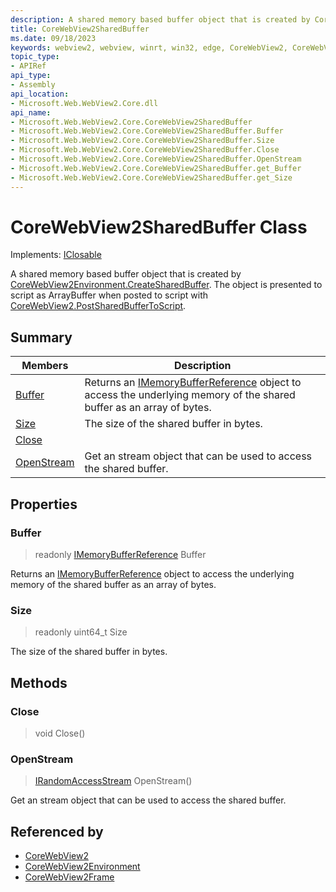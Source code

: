 ```yaml
---
description: A shared memory based buffer object that is created by CoreWebView2Environment.CreateSharedBuffer. The object is presented to script as ArrayBuffer when posted to script with CoreWebView2.PostSharedBufferToScript.
title: CoreWebView2SharedBuffer
ms.date: 09/18/2023
keywords: webview2, webview, winrt, win32, edge, CoreWebView2, CoreWebView2Controller, browser control, edge html, CoreWebView2SharedBuffer
topic_type:
- APIRef
api_type:
- Assembly
api_location:
- Microsoft.Web.WebView2.Core.dll
api_name:
- Microsoft.Web.WebView2.Core.CoreWebView2SharedBuffer
- Microsoft.Web.WebView2.Core.CoreWebView2SharedBuffer.Buffer
- Microsoft.Web.WebView2.Core.CoreWebView2SharedBuffer.Size
- Microsoft.Web.WebView2.Core.CoreWebView2SharedBuffer.Close
- Microsoft.Web.WebView2.Core.CoreWebView2SharedBuffer.OpenStream
- Microsoft.Web.WebView2.Core.CoreWebView2SharedBuffer.get_Buffer
- Microsoft.Web.WebView2.Core.CoreWebView2SharedBuffer.get_Size
---
```


# CoreWebView2SharedBuffer Class

Implements: [IClosable](/uwp/api/Windows.Foundation.IClosable)

A shared memory based buffer object that is created by [CoreWebView2Environment.CreateSharedBuffer](corewebview2environment.md#createsharedbuffer). The object is presented to script as ArrayBuffer when posted to script with [CoreWebView2.PostSharedBufferToScript](corewebview2.md#postsharedbuffertoscript).

## Summary

Members|Description
--|--
[Buffer](#buffer) | Returns an [IMemoryBufferReference](/uwp/api/Windows.Foundation.IMemoryBufferReference) object to access the underlying memory of the shared buffer as an array of bytes.
[Size](#size) | The size of the shared buffer in bytes.
[Close](#close) | 
[OpenStream](#openstream) | Get an stream object that can be used to access the shared buffer.

## Properties

### Buffer

> readonly  [IMemoryBufferReference](/uwp/api/Windows.Foundation.IMemoryBufferReference) Buffer

Returns an [IMemoryBufferReference](/uwp/api/Windows.Foundation.IMemoryBufferReference) object to access the underlying memory of the shared buffer as an array of bytes.

### Size

> readonly  uint64_t Size

The size of the shared buffer in bytes.



## Methods

### Close

> void Close()



### OpenStream

> [IRandomAccessStream](/uwp/api/Windows.Storage.Streams.IRandomAccessStream) OpenStream()

Get an stream object that can be used to access the shared buffer.






## Referenced by

- [CoreWebView2](corewebview2.md)
- [CoreWebView2Environment](corewebview2environment.md)
- [CoreWebView2Frame](corewebview2frame.md)
